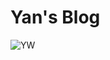 # Yan's Blog 
![YW](https://github.com/ywangnccu/ywang/assets/50923235/3c70a0de-27e5-4069-bde8-c6f2632dd368)
